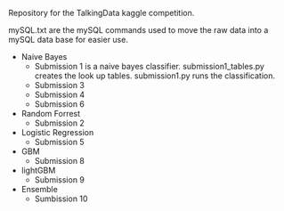 Repository for the TalkingData kaggle competition.

mySQL.txt are the mySQL commands used to move the raw data into a mySQL data base for easier use.

- Naive Bayes
	+ Submission 1 is a naive bayes classifier. submission1_tables.py creates the look up tables. submission1.py runs the classification.
	+ Submission 3
	+ Submission 4
	+ Submission 6
- Random Forrest
	+ Submission 2
- Logistic Regression
	+ Submission 5
- GBM
	+ Submission 8
- lightGBM
	+ Submission 9
- Ensemble
	+ Sumbission 10
